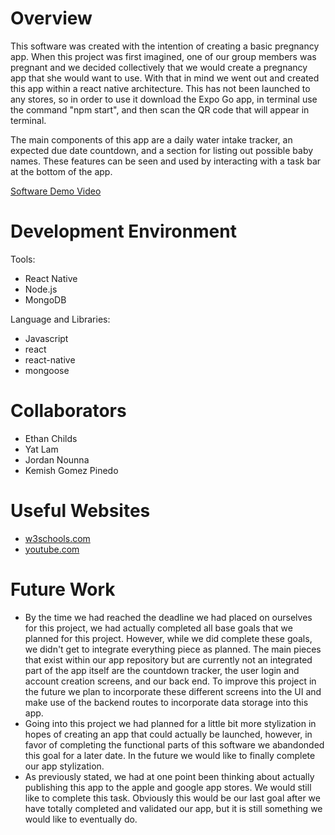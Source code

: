 # Overview

This software was created with the intention of creating a basic pregnancy app. When this project was first imagined, one of our group members was pregnant and we decided collectively that we would create a pregnancy app that she would want to use. With that in mind we went out and created this app within a react native architecture. This has not been launched to any stores, so in order to use it download the Expo Go app, in terminal use the command "npm start", and then scan the QR code that will appear in terminal. 

The main components of this app are a daily water intake tracker, an expected due date countdown, and a section for listing out possible baby names. These features can be seen and used by interacting with a task bar at the bottom of the app.

[Software Demo Video](http://youtube.link.goes.here)

# Development Environment

Tools:
* React Native
* Node.js
* MongoDB

Language and Libraries:
* Javascript
* react
* react-native
* mongoose

# Collaborators

* Ethan Childs
* Yat Lam
* Jordan Nounna
* Kemish Gomez Pinedo

# Useful Websites

* [w3schools.com](https://www.w3schools.com/)
* [youtube.com](https://www.youtube.com/)

# Future Work

* By the time we had reached the deadline we had placed on ourselves for this project, we had actually completed all base goals that we planned for this project. However, while we did complete these goals, we didn't get to integrate everything piece as planned. The main pieces that exist within our app repository but are currently not an integrated part of the app itself are the countdown tracker, the user login and account creation screens, and our back end. To improve this project in the future we plan to incorporate these different screens into the UI and make use of the backend routes to incorporate data storage into this app.
* Going into this project we had planned for a little bit more stylization in hopes of creating an app that could actually be launched, however, in favor of completing the functional parts of this software we abandonded this goal for a later date. In the future we would like to finally complete our app stylization.
* As previously stated, we had at one point been thinking about actually publishing this app to the apple and google app stores. We would still like to complete this task. Obviously this would be our last goal after we have totally completed and validated our app, but it is still something we would like to eventually do.
